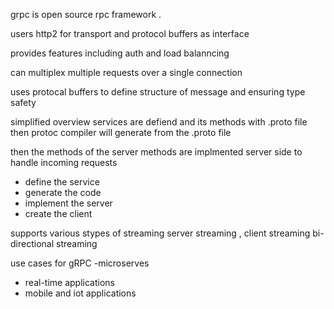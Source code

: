 

grpc is open source rpc framework .

users http2 for transport and protocol buffers as interface 

provides features including auth and load balanncing

can multiplex multiple requests over a single connection

uses protocal buffers to define structure of message and ensuring type safety

simplified overview
services are defiend and its methods with .proto file
then protoc compiler will generate from the .proto file

then the methods of the server methods are implmented server side to handle incoming requests
- define the service
- generate the code
- implement the server
- create the client

supports various stypes of streaming server streaming , client streaming bi-directional streaming

use cases for gRPC
-microserves
- real-time applications
- mobile and iot applications